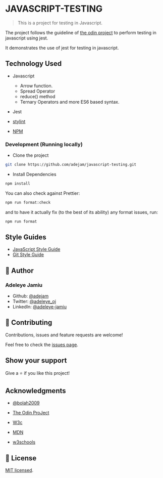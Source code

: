 # JAVASCRIPT-TESTING

> This is a project for testing in Javascript.

The project follows the guideline of [the odin project](https://theodinproject.com/courses/javascript/lessons/testing-practice) to perform testing in javascript using jest.

It demonstrates the use of jest for testing in javascript.

## Technology Used

- Javascript

  - Arrow function.
  - Spread Operator
  - reduce() method
  - Ternary Operators and more ES6 based syntax.

- Jest

- [stylint](https://stylelint.io/)

- [NPM](https://www.npmjs.com/)

### Development (Running locally)

- Clone the project

```bash
git clone https://github.com/adejam/javascript-testing.git

```

- Install Dependencies

```bash
npm install
```

You can also check against Prettier:

```bash
npm run format:check
```

and to have it actually fix (to the best of its ability) any format issues, run:

```bash
npm run format
```

## Style Guides

- [JavaScript Style Guide](http://udacity.github.io/frontend-nanodegree-styleguide/javascript.html)
- [Git Style Guide](https://udacity.github.io/git-styleguide/)

## 👤 Author

### Adeleye Jamiu

- Github: [@adejam](http://github.com/adejam)
- Twitter: [@adeleye_oj](https://twitter.com/Adeleye_oj)
- LinkedIn: [@adeleye-jamiu](https://linkedin.com/in/adeleye-jamiu)

## 🤝 Contributing

Contributions, issues and feature requests are welcome!

Feel free to check the [issues page](../../issues).

## Show your support

Give a ⭐️ if you like this project!

## Acknowledgments

- [@bolah2009](http://github.com/bolah2009)

- [The Odin ProJect](https://theodinproject.com/courses/javascript/lessons/testing-practice)

- [W3c](https://www.w3.org/)

- [MDN](https://developer.mozilla.org/)

- [w3schools](https://www.w3schools.com/)

## 📝 License

[MIT licensed](./LICENSE).
